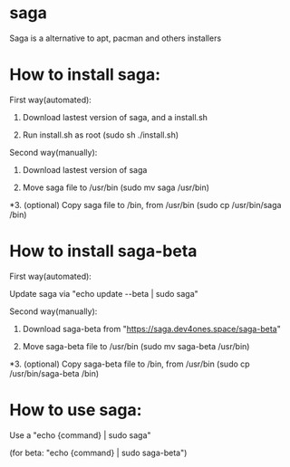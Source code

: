 # saga
Saga is a alternative to apt, pacman and others installers 

# How to install saga:

First way(automated):

1. Download lastest version of saga, and a install.sh

2. Run install.sh as root (sudo sh ./install.sh)

Second way(manually):

1. Download lastest version of saga

2. Move saga file to /usr/bin (sudo mv saga /usr/bin)

*3. (optional) Copy saga file to /bin, from /usr/bin (sudo cp /usr/bin/saga /bin)

# How to install saga-beta

First way(automated):

Update saga via "echo update --beta | sudo saga"

Second way(manually):

1. Download saga-beta from "https://saga.dev4ones.space/saga-beta"

2. Move saga-beta file to /usr/bin (sudo mv saga-beta /usr/bin)

*3. (optional) Copy saga-beta file to /bin, from /usr/bin (sudo cp /usr/bin/saga-beta /bin)

# How to use saga:

Use a "echo {command} | sudo saga"

(for beta: "echo {command} | sudo saga-beta")
